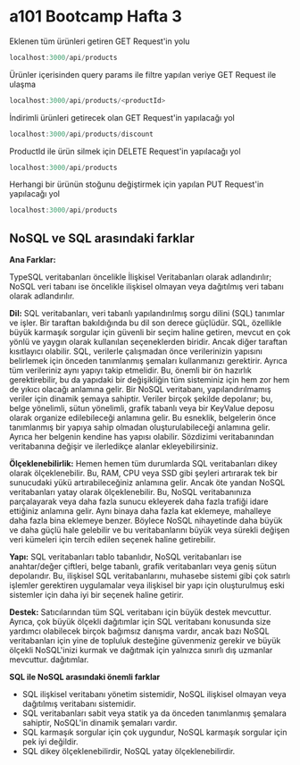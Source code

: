 
# a101 Bootcamp Hafta 3
Eklenen tüm ürünleri getiren GET Request'in yolu
```javascript
localhost:3000/api/products
```
Ürünler içerisinden query params ile filtre yapılan veriye GET Request ile ulaşma
```javascript
localhost:3000/api/products/<productId>
```
İndirimli ürünleri getirecek olan GET Request'in yapılacağı yol
```javascript
localhost:3000/api/products/discount
```
ProductId ile ürün silmek için DELETE Request'in yapılacağı yol
```javascript
localhost:3000/api/products
```
Herhangi bir ürünün stoğunu değiştirmek için yapılan PUT Request'in yapılacağı yol
```javascript
localhost:3000/api/products
```
## NoSQL ve SQL arasındaki farklar

**Ana Farklar:**

TypeSQL veritabanları öncelikle İlişkisel Veritabanları olarak adlandırılır; NoSQL veri tabanı ise öncelikle ilişkisel olmayan veya dağıtılmış veri tabanı olarak adlandırılır.

**Dil:**
SQL veritabanları, veri tabanlı yapılandırılmış sorgu dilini (SQL) tanımlar ve işler. Bir taraftan bakıldığında bu dil son derece güçlüdür. SQL, özellikle büyük karmaşık sorgular için güvenli bir seçim haline getiren, mevcut en çok yönlü ve yaygın olarak kullanılan seçeneklerden biridir. Ancak diğer taraftan kısıtlayıcı olabilir. SQL, verilerle çalışmadan önce verilerinizin yapısını belirlemek için önceden tanımlanmış şemaları kullanmanızı gerektirir. Ayrıca tüm verileriniz aynı yapıyı takip etmelidir. Bu, önemli bir ön hazırlık gerektirebilir, bu da yapıdaki bir değişikliğin tüm sisteminiz için hem zor hem de yıkıcı olacağı anlamına gelir.
Bir NoSQL veritabanı, yapılandırılmamış veriler için dinamik şemaya sahiptir. Veriler birçok şekilde depolanır; bu, belge yönelimli, sütun yönelimli, grafik tabanlı veya bir KeyValue deposu olarak organize edilebileceği anlamına gelir. Bu esneklik, belgelerin önce tanımlanmış bir yapıya sahip olmadan oluşturulabileceği anlamına gelir. Ayrıca her belgenin kendine has yapısı olabilir. Sözdizimi veritabanından veritabanına değişir ve ilerledikçe alanlar ekleyebilirsiniz.

**Ölçeklenebilirlik:**
Hemen hemen tüm durumlarda SQL veritabanları dikey olarak ölçeklenebilir. Bu, RAM, CPU veya SSD gibi şeyleri artırarak tek bir sunucudaki yükü artırabileceğiniz anlamına gelir. Ancak öte yandan NoSQL veritabanları yatay olarak ölçeklenebilir. Bu, NoSQL veritabanınıza parçalayarak veya daha fazla sunucu ekleyerek daha fazla trafiği idare ettiğiniz anlamına gelir. Aynı binaya daha fazla kat eklemeye, mahalleye daha fazla bina eklemeye benzer. Böylece NoSQL nihayetinde daha büyük ve daha güçlü hale gelebilir ve bu veritabanlarını büyük veya sürekli değişen veri kümeleri için tercih edilen seçenek haline getirebilir.
 
**Yapı:**
SQL veritabanları tablo tabanlıdır, NoSQL veritabanları ise anahtar/değer çiftleri, belge tabanlı, grafik veritabanları veya geniş sütun depolarıdır. Bu, ilişkisel SQL veritabanlarını, muhasebe sistemi gibi çok satırlı işlemler gerektiren uygulamalar veya ilişkisel bir yapı için oluşturulmuş eski sistemler için daha iyi bir seçenek haline getirir.
 
**Destek:**
Satıcılarından tüm SQL veritabanı için büyük destek mevcuttur. Ayrıca, çok büyük ölçekli dağıtımlar için SQL veritabanı konusunda size yardımcı olabilecek birçok bağımsız danışma vardır, ancak bazı NoSQL veritabanları için yine de topluluk desteğine güvenmeniz gerekir ve büyük ölçekli NoSQL'inizi kurmak ve dağıtmak için yalnızca sınırlı dış uzmanlar mevcuttur. dağıtımlar.

**SQL ile NoSQL arasındaki önemli farklar** </br>
- SQL ilişkisel veritabanı yönetim sistemidir, NoSQL ilişkisel olmayan veya dağıtılmış veritabanı sistemidir.
- SQL veritabanları sabit veya statik ya da önceden tanımlanmış şemalara sahiptir, NoSQL'in dinamik şemaları vardır.
- SQL karmaşık sorgular için çok uygundur, NoSQL karmaşık sorgular için pek iyi değildir.
- SQL dikey ölçeklenebilirdir, NoSQL yatay ölçeklenebilirdir.
